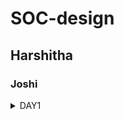 # SOC-design
## Harshitha 
### Joshi

<details>
  <summary>DAY1</summary>
  
![image](https://github.com/user-attachments/assets/1357cb62-84a2-4e3f-b55a-1c79d7038014)
```
Hello
```  
</details>

